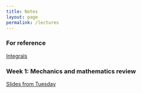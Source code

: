 ```yaml
---
title: Notes
layout: page
permalink: /lectures
---
```

### For reference ###
[Integrals](PhysH308/lectures/ToI)

### Week 1: Mechanics and mathematics review ### 
[Slides from Tuesday](lectures/firstday_308_2024.pdf)
